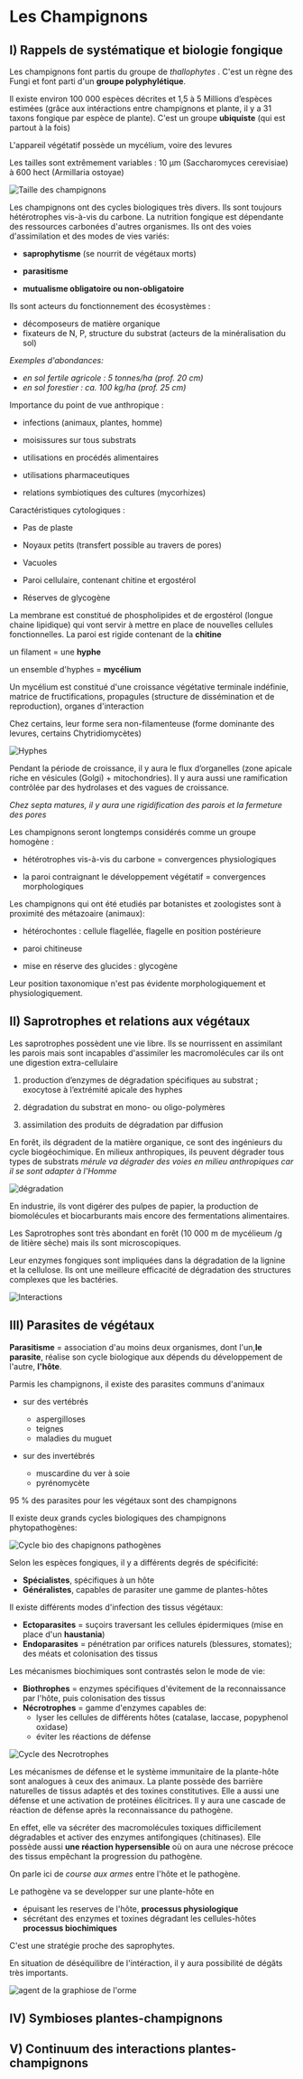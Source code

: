 # Les Champignons

## I) Rappels de systématique et biologie fongique

Les champignons font partis du groupe de *thallophytes* . C'est un règne des Fungi et font parti d'un **groupe polyphylétique**.  

Il existe environ 100 000 espèces décrites et 1,5 à 5 Millions d’espèces estimées (grâce aux intéractions entre champignons et plante, il y a 31 taxons fongique par espèce de plante). C'est un groupe **ubiquiste** (qui est partout à la fois)  

L'appareil végétatif possède un mycélium, voire des levures 

Les tailles sont extrêmement variables : 10 µm (Saccharomyces cerevisiae) à 600 hect (Armillaria ostoyae)

![Taille des champignons](Images/Saccharomyces.JPG)

Les champignons ont des cycles biologiques très divers. Ils sont toujours hétérotrophes vis-à-vis du carbone. 
La nutrition fongique est dépendante des ressources carbonées d'autres organismes. Ils ont des voies d'assimilation et des modes de vies variés:

* **saprophytisme** (se nourrit de végétaux morts)

* **parasitisme**

* **mutualisme obligatoire ou non-obligatoire**

Ils sont acteurs du fonctionnement des écosystèmes :  

* décomposeurs de matière organique 
* fixateurs de N, P, structure du substrat (acteurs de la minéralisation du sol) 

*Exemples d'abondances:*

* *en sol fertile agricole : 5 tonnes/ha (prof. 20 cm)*  
* *en sol forestier : ca. 100 kg/ha (prof. 25 cm)*  

Importance du point de vue anthropique :  

* infections (animaux, plantes, homme) 

* moisissures sur tous substrats 

* utilisations en procédés alimentaires 

* utilisations pharmaceutiques  

* relations symbiotiques des cultures (mycorhizes)  

Caractéristiques cytologiques : 

* Pas de plaste 

* Noyaux petits (transfert possible au travers de pores) 

* Vacuoles 

* Paroi cellulaire, contenant chitine et ergostérol  

* Réserves de glycogène 

La membrane est constitué de phospholipides et de ergostérol (longue chaine lipidique) qui vont servir à mettre en place de nouvelles cellules fonctionnelles. La paroi est rigide contenant de la **chitine**

un filament  = une **hyphe** 

un ensemble d'hyphes = **mycélium** 

Un mycélium est constitué d'une croissance végétative terminale indéfinie, matrice de fructifications, propagules (structure de dissémination et de reproduction), organes d'interaction 

Chez certains, leur forme sera non-filamenteuse (forme dominante des levures, certains Chytridiomycètes) 

![Hyphes](Images/formechampi.JPG)

Pendant la période de croissance, il y aura le flux d’organelles (zone apicale riche en vésicules (Golgi)  + mitochondries). Il y aura aussi une ramification contrôlée par des hydrolases et des vagues de croissance. 

*Chez septa matures, il y aura une rigidification des parois et la fermeture des pores* 

Les champignons seront longtemps considérés comme un groupe homogène : 

* hétérotrophes vis-à-vis du carbone = convergences physiologiques 

* la paroi contraignant le développement végétatif = convergences  morphologiques  

Les champignons qui ont été etudiés par botanistes et zoologistes sont à proximité des métazoaire (animaux): 
 
* hétérochontes : cellule flagellée, flagelle en position postérieure 

* paroi chitineuse 

* mise en réserve des glucides : glycogène 

Leur position taxonomique n'est pas évidente morphologiquement et physiologiquement.

## II) Saprotrophes et relations aux végétaux 

Les saprotrophes possèdent une vie libre. Ils se nourrissent en assimilant les parois mais sont incapables d'assimiler les macromolécules car ils ont une digestion extra-cellulaire 

1. production d’enzymes de dégradation spécifiques au substrat ; exocytose à l’extrémité apicale des hyphes 

2. dégradation du substrat en mono- ou oligo-polymères 

3. assimilation des produits de dégradation par diffusion 

En forêt, ils dégradent de la matière organique, ce sont des ingénieurs du cycle biogéochimique. En milieux anthropiques, ils peuvent dégrader tous types de substrats *mérule va dégrader des voies en milieu anthropiques car il se sont adapter à l'Homme*

![dégradation](Images/mérule.JPG)

En industrie, ils vont digérer des pulpes de papier, la production de biomolécules et biocarburants mais encore des fermentations alimentaires.

Les Saprotrophes sont très abondant en forêt (10 000 m de mycélieum /g de litière sèche) mais ils sont microscopiques. 

Leur enzymes fongiques sont impliquées dans la dégradation de la lignine et la cellulose. Ils ont une meilleure efficacité de dégradation des structures complexes que les bactéries.

![Interactions](Images/interactions.JPG)

## III) Parasites de végétaux

**Parasitisme** = association d'au moins deux organismes, dont l'un,**le parasite**, réalise son cycle biologique aux dépends du développement de l'autre, **l'hôte**.

Parmis les champignons, il existe des parasites communs d'animaux

* sur des vertébrés 
	* aspergilloses
    * teignes 
    * maladies du muguet

* sur des invertébrés
	* muscardine du ver à soie	
    * pyrénomycète

95 % des parasites pour les végétaux sont des champignons

Il existe deux grands cycles biologiques des champignons phytopathogènes:

![Cycle bio des chapignons pathogènes](Images/cyclebio.JPG)

Selon les espèces fongiques, il y a différents degrés de spécificité:

* **Spécialistes**, spécifiques à un hôte
* **Généralistes**, capables de parasiter une gamme de plantes-hôtes

Il existe différents modes d'infection des tissus végétaux:

* **Ectoparasites** = suçoirs traversant les cellules épidermiques (mise en place d'un **haustania**)
* **Endoparasites** = pénétration par orifices naturels (blessures, stomates); des méats et colonisation des tissus

Les mécanismes biochimiques sont contrastés selon le mode de vie:

* **Biothrophes** = enzymes spécifiques d'évitement de la reconnaissance par l'hôte, puis colonisation des tissus 
* **Nécrotrophes** = gamme d'enzymes capables de:
	* lyser les cellules de différents hôtes (catalase, laccase, popyphenol oxidase)
    * éviter les réactions de défense 

![Cycle des Necrotrophes](Images/cycle.JPG)

Les mécanismes de défense et le système immunitaire de la plante-hôte sont analogues à ceux des animaux. La plante possède des barrière naturelles de tissus adaptés et des toxines constitutives. Elle a aussi une défense et une activation de protéines élicitrices. Il y aura une cascade de réaction de défense après la reconnaissance du pathogène. 

En effet, elle va sécréter des macromolécules toxiques difficilement dégradables et activer des enzymes antifongiques (chitinases). Elle possède aussi **une réaction hypersensible** où on aura une nécrose précoce des tissus empêchant la progression du pathogène.

On parle ici de *course aux armes* entre l'hôte et le pathogène.

Le pathogène va se developper sur une plante-hôte en

* épuisant les reserves de l'hôte, **processus physiologique**
* sécrétant des enzymes et toxines dégradant les cellules-hôtes **processus biochimiques**

C'est une stratégie proche des saprophytes.

En situation de déséquilibre de l'intéraction, il y aura possibilité de dégâts très importants.

![agent de la graphiose de l'orme](Images/orne.JPG)


## IV) Symbioses plantes-champignons 

## V) Continuum des interactions plantes-champignons